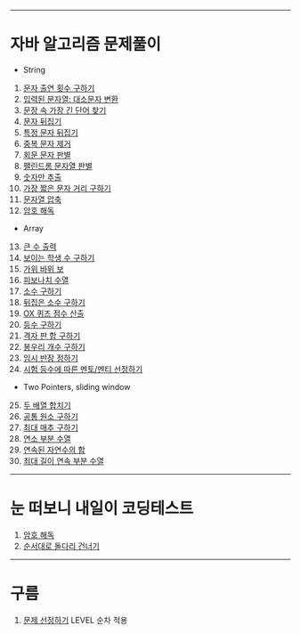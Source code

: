 ________________________________________________________________

# 자바 알고리즘 문제풀이
- String
1. [문자 출연 횟수 구하기](CodingTest/src/_J01/Main.java)
2. [입력된 문자열: 대소문자 변환](CodingTest/src/_J02/Main.java)
3. [문장 속 가장 긴 단어 찾기](CodingTest/src/_J03/Main.java)
4. [문자 뒤집기](CodingTest/src/_J04/Main.java)
5. [특정 문자 뒤집기](CodingTest/src/_J05/Main.java)
6. [중복 문자 제거](CodingTest/src/_J06/Main.java)
7. [회문 문자 판별](CodingTest/src/_J07/Main.java)
8. [팰린드롬 문자열 판별](CodingTest/src/_J08/Main.java)
9. [숫자만 추출](CodingTest/src/_J09/Main.java)
10. [가장 짧은 문자 거리 구하기](CodingTest/src/_J10/Main.java)
11. [문자열 압축](CodingTest/src/_J11/Main.java)
12. [암호 해독](CodingTest/src/_J12/Main.java)

- Array
13. [큰 수 출력](CodingTest/src/_J13/Main.java)
14. [보이는 학생 수 구하기](CodingTest/src/_J14/Main.java)
15. [가위 바위 보](CodingTest/src/J_15/Main.java)
16. [피보나치 수열](CodingTest/src/J_16/Main.java)
17. [소수 구하기](CodingTest/src/J_17/Main.java)
18. [뒤집은 소수 구하기](CodingTest/src/J_18/Main.java)
19. [OX 퀴즈 점수 산출](CodingTest/src/J_19/Main.java)
20. [등수 구하기](CodingTest/src/J_20/Main.java)
21. [격자 판 합 구하기](CodingTest/src/J_21/Main.java)
22. [봉우리 개수 구하기](CodingTest/src/J_22/Main.java)
23. [임시 반장 정하기](CodingTest/src/J_23/Main.java)
24. [시험 등수에 따른 멘토/멘티 선정하기](CodingTest/src/J_24/Main.java)
  
- Two Pointers, sliding window
25. [두 배열 합치기](CodingTest/src/J_25/Main.java)
26. [공통 원소 구하기](CodingTest/src/J_26/Main.java)
27. [최대 매추 구하기](CodingTest/src/J_27/Main.java)
28. [연소 부분 수열](CodingTest/src/J_28/Main.java)
29. [연속된 자연수의 합](CodingTest/src/J_29/Main.java)
30. [최대 길이 연속 부분 수열](CodingTest/src/J_30/Main.java)


___________________________________________________________

# 눈 떠보니 내일이 코딩테스트
1. [암호 해독](CodingTest/src/Q1/Main.java)
2. [순서대로 돌다리 건너기](CodingTest/src/Q2/Main.java)
________________________________________________________________

# 구름
1. [문제 선정하기](CodingTest/src/_goorm1/Main.java) LEVEL 순차 적용

